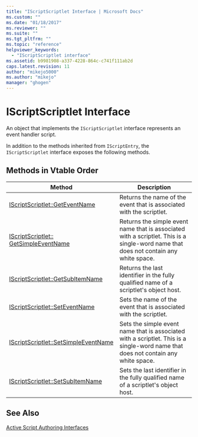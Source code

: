 ```yaml
---
title: "IScriptScriptlet Interface | Microsoft Docs"
ms.custom: ""
ms.date: "01/18/2017"
ms.reviewer: ""
ms.suite: ""
ms.tgt_pltfrm: ""
ms.topic: "reference"
helpviewer_keywords: 
  - "IScriptScriptlet interface"
ms.assetid: b9981908-a337-4228-864c-c741f111ab2d
caps.latest.revision: 11
author: "mikejo5000"
ms.author: "mikejo"
manager: "ghogen"
---
```

# IScriptScriptlet Interface
An object that implements the `IScriptScriptlet` interface represents an event handler script.  
  
 In addition to the methods inherited from `IScriptEntry`, the `IScriptScriptlet` interface exposes the following methods.  
  
## Methods in Vtable Order  
  
|Method|Description|  
|------------|-----------------|  
|[IScriptScriptlet::GetEventName](../../winscript/reference/iscriptscriptlet-geteventname.md)|Returns the name of the event that is associated with the scriptlet.|  
|[IScriptScriptlet:: GetSimpleEventName](../../winscript/reference/iscriptscriptlet-getsimpleeventname.md)|Returns the simple event name that is associated with a scriptlet. This is a single-word name that does not contain any white space.|  
|[IScriptScriptlet::GetSubItemName](../../winscript/reference/iscriptscriptlet-getsubitemname.md)|Returns the last identifier in the fully qualified name of a scriptlet's object host.|  
|[IScriptScriptlet::SetEventName](../../winscript/reference/iscriptscriptlet-seteventname.md)|Sets the name of the event that is associated with the scriptlet.|  
|[IScriptScriptlet::SetSimpleEventName](../../winscript/reference/iscriptscriptlet-setsimpleeventname.md)|Sets the simple event name that is associated with a scriptlet. This is a single-word name that does not contain any white space.|  
|[IScriptScriptlet::SetSubItemName](../../winscript/reference/iscriptscriptlet-setsubitemname.md)|Sets the last identifier in the fully qualified name of a scriptlet's object host.|  
  
## See Also  
 [Active Script Authoring Interfaces](../../winscript/reference/active-script-authoring-interfaces.md)